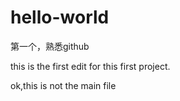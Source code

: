 # hello-world
第一个，熟悉github


this is the first edit for this first project.

ok,this is not the main file
